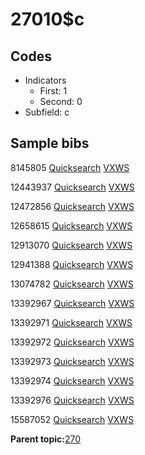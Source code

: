 # 27010$c

## Codes

-   Indicators
    -   First: 1
    -   Second: 0
-   Subfield: c

## Sample bibs

8145805 [Quicksearch](https://search.library.yale.edu/catalog/8145805) [VXWS](http://prodorbis.library.yale.edu:7014/vxws/GetHoldingsService?bibId=8145805)

12443937 [Quicksearch](https://search.library.yale.edu/catalog/12443937) [VXWS](http://prodorbis.library.yale.edu:7014/vxws/GetHoldingsService?bibId=12443937)

12472856 [Quicksearch](https://search.library.yale.edu/catalog/12472856) [VXWS](http://prodorbis.library.yale.edu:7014/vxws/GetHoldingsService?bibId=12472856)

12658615 [Quicksearch](https://search.library.yale.edu/catalog/12658615) [VXWS](http://prodorbis.library.yale.edu:7014/vxws/GetHoldingsService?bibId=12658615)

12913070 [Quicksearch](https://search.library.yale.edu/catalog/12913070) [VXWS](http://prodorbis.library.yale.edu:7014/vxws/GetHoldingsService?bibId=12913070)

12941388 [Quicksearch](https://search.library.yale.edu/catalog/12941388) [VXWS](http://prodorbis.library.yale.edu:7014/vxws/GetHoldingsService?bibId=12941388)

13074782 [Quicksearch](https://search.library.yale.edu/catalog/13074782) [VXWS](http://prodorbis.library.yale.edu:7014/vxws/GetHoldingsService?bibId=13074782)

13392967 [Quicksearch](https://search.library.yale.edu/catalog/13392967) [VXWS](http://prodorbis.library.yale.edu:7014/vxws/GetHoldingsService?bibId=13392967)

13392971 [Quicksearch](https://search.library.yale.edu/catalog/13392971) [VXWS](http://prodorbis.library.yale.edu:7014/vxws/GetHoldingsService?bibId=13392971)

13392972 [Quicksearch](https://search.library.yale.edu/catalog/13392972) [VXWS](http://prodorbis.library.yale.edu:7014/vxws/GetHoldingsService?bibId=13392972)

13392973 [Quicksearch](https://search.library.yale.edu/catalog/13392973) [VXWS](http://prodorbis.library.yale.edu:7014/vxws/GetHoldingsService?bibId=13392973)

13392974 [Quicksearch](https://search.library.yale.edu/catalog/13392974) [VXWS](http://prodorbis.library.yale.edu:7014/vxws/GetHoldingsService?bibId=13392974)

13392976 [Quicksearch](https://search.library.yale.edu/catalog/13392976) [VXWS](http://prodorbis.library.yale.edu:7014/vxws/GetHoldingsService?bibId=13392976)

15587052 [Quicksearch](https://search.library.yale.edu/catalog/15587052) [VXWS](http://prodorbis.library.yale.edu:7014/vxws/GetHoldingsService?bibId=15587052)

**Parent topic:**[270](../../tags/270/270.md)

